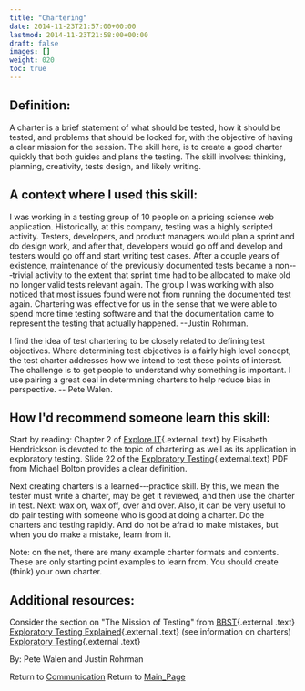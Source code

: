 ```yaml
---
title: "Chartering"
date: 2014-11-23T21:57:00+00:00
lastmod: 2014-11-23T21:58:00+00:00
draft: false
images: []
weight: 020
toc: true
---
```


## Definition:

A charter is a brief statement of what should be tested, how it should be tested, and problems that should be looked for, with the objective of having a clear mission for the session.
The skill here, is to create a good charter quickly that both guides and plans the testing.
The skill involves: thinking, planning, creativity, tests design, and likely writing.


## A context where I used this skill:

I was working in a testing group of 10 people on a pricing science web application.
Historically, at this company, testing was a highly scripted activity.
Testers, developers, and product managers would plan a sprint and do design work, and after that, developers would go off and develop and testers would go off and start writing test cases.
After a couple years of existence, maintenance of the previously documented tests became a non-‐‑trivial activity to the extent that sprint time had to be allocated to make old no longer valid tests relevant again.
The group I was working with also noticed that most issues found were not from running the documented test again.
Chartering was effective for us in the sense that we were able to spend more time testing software and that the documentation came to represent the testing that actually happened.
\--Justin Rohrman.

I find the idea of test chartering to be closely related to defining test objectives.
Where determining test objectives is a fairly high level concept, the test charter addresses how we intend to test these points of interest.
The challenge is to get people to understand why something is important.
I use pairing a great deal in determining charters to help reduce bias in perspective.
\-- Pete Walen.


## How I\'d recommend someone learn this skill:

Start by reading: Chapter 2 of [Explore IT](http://www.amazon.com/Explore-It-Increase-Confidence-Exploratory/dp/1937785025/ref=sr_1_2?ie=UTF8&qid=1386272397&sr=8-2&keywords=explore+it%21){.external .text} by Elisabeth Hendrickson is devoted to the topic of chartering as well as its application in exploratory testing.
Slide 22 of the [Exploratory Testing](http://www.developsense.com/presentations/2009-09-ExploratoryTesting.pdf){.external.text} PDF from Michael Bolton provides a clear definition.

Next creating charters is a learned-‐‑practice skill.
By this, we mean the tester must write a charter, may be get it reviewed, and then use the charter in test.
Next: wax on, wax off, over and over.
Also, it can be very useful to do pair testing with someone who is good at doing a charter.
Do the charters and testing rapidly.
And do not be afraid to make mistakes, but when you do make a mistake, learn from it.

Note: on the net, there are many example charter formats and contents.
These are only starting point examples to learn from.
You should create (think) your own charter.

## Additional resources:

Consider the section on \"The Mission of Testing\" from [BBST](http://www.testingeducation.org/BBST/foundations/Lecture2aFoundations2010.mp4){.external
.text}
[Exploratory Testing Explained](http://www.satisfice.com/articles/et-article.pdf){.external .text} (see information on charters)
[Exploratory Testing](http://en.wikipedia.org/wiki/Exploratory_testing){.external .text}


By: Pete Walen and Justin Rohrman

Return to [Communication](Communication.html?title=Communication "Communication")
Return to [Main\_Page](Main_Page.html?title=Main_Page "Main Page")
